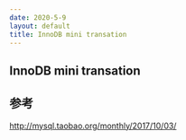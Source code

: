 ```yaml
---
date: 2020-5-9
layout: default
title: InnoDB mini transation
---
```


## InnoDB mini transation



## 参考

http://mysql.taobao.org/monthly/2017/10/03/